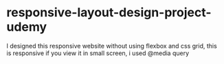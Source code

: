 # responsive-layout-design-project-udemy
I designed this responsive website without using flexbox and css grid, this is responsive if you view it in small screen, i used @media query
